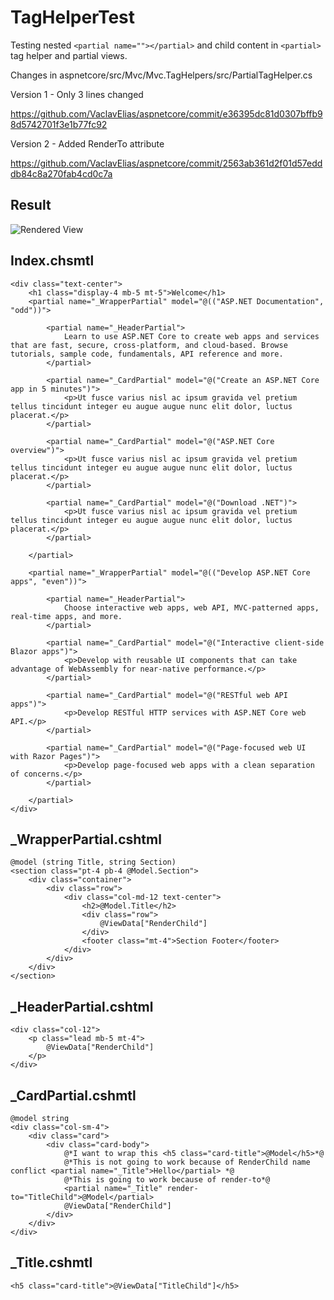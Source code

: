 # TagHelperTest

Testing nested ```<partial name=""></partial>``` and child content in ```<partial>``` tag helper and partial views.

Changes in aspnetcore/src/Mvc/Mvc.TagHelpers/src/PartialTagHelper.cs

Version 1 - Only 3 lines changed

https://github.com/VaclavElias/aspnetcore/commit/e36395dc81d0307bffb98d5742701f3e1b77fc92

Version 2 - Added RenderTo attribute

https://github.com/VaclavElias/aspnetcore/commit/2563ab361d2f01d57edddb84c8a270fab4cd0c7a

## Result
![Rendered View](https://user-images.githubusercontent.com/4528464/89036331-6be2b080-d334-11ea-9a2b-5f4c2a952c6c.png)

## Index.chsmtl

```razor
<div class="text-center">
    <h1 class="display-4 mb-5 mt-5">Welcome</h1>
    <partial name="_WrapperPartial" model="@(("ASP.NET Documentation", "odd"))">

        <partial name="_HeaderPartial">
            Learn to use ASP.NET Core to create web apps and services that are fast, secure, cross-platform, and cloud-based. Browse tutorials, sample code, fundamentals, API reference and more.
        </partial>

        <partial name="_CardPartial" model="@("Create an ASP.NET Core app in 5 minutes")">
            <p>Ut fusce varius nisl ac ipsum gravida vel pretium tellus tincidunt integer eu augue augue nunc elit dolor, luctus placerat.</p>
        </partial>

        <partial name="_CardPartial" model="@("ASP.NET Core overview")">
            <p>Ut fusce varius nisl ac ipsum gravida vel pretium tellus tincidunt integer eu augue augue nunc elit dolor, luctus placerat.</p>
        </partial>

        <partial name="_CardPartial" model="@("Download .NET")">
            <p>Ut fusce varius nisl ac ipsum gravida vel pretium tellus tincidunt integer eu augue augue nunc elit dolor, luctus placerat.</p>
        </partial>

    </partial>

    <partial name="_WrapperPartial" model="@(("Develop ASP.NET Core apps", "even"))">

        <partial name="_HeaderPartial">
            Choose interactive web apps, web API, MVC-patterned apps, real-time apps, and more.
        </partial>

        <partial name="_CardPartial" model="@("Interactive client-side Blazor apps")">
            <p>Develop with reusable UI components that can take advantage of WebAssembly for near-native performance.</p>
        </partial>

        <partial name="_CardPartial" model="@("RESTful web API apps")">
            <p>Develop RESTful HTTP services with ASP.NET Core web API.</p>
        </partial>

        <partial name="_CardPartial" model="@("Page-focused web UI with Razor Pages")">
            <p>Develop page-focused web apps with a clean separation of concerns.</p>
        </partial>

    </partial>
</div>
```

## _WrapperPartial.cshtml

```razor
@model (string Title, string Section)
<section class="pt-4 pb-4 @Model.Section">
    <div class="container">
        <div class="row">
            <div class="col-md-12 text-center">
                <h2>@Model.Title</h2>
                <div class="row">
                    @ViewData["RenderChild"]
                </div>
                <footer class="mt-4">Section Footer</footer>
            </div>
        </div>
    </div>
</section>
```

## _HeaderPartial.cshtml

```razor
<div class="col-12">
    <p class="lead mb-5 mt-4">
        @ViewData["RenderChild"]
    </p>
</div>
```

## _CardPartial.cshmtl

```razor
@model string
<div class="col-sm-4">
    <div class="card">
        <div class="card-body">
            @*I want to wrap this <h5 class="card-title">@Model</h5>*@
            @*This is not going to work because of RenderChild name conflict <partial name="_Title">Hello</partial> *@
            @*This is going to work because of render-to*@
            <partial name="_Title" render-to="TitleChild">@Model</partial>
            @ViewData["RenderChild"]
        </div>
    </div>
</div>
```

## _Title.cshmtl

```razor
<h5 class="card-title">@ViewData["TitleChild"]</h5>
```
